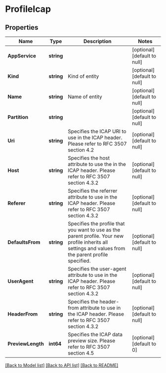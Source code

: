 # ProfileIcap

## Properties
Name | Type | Description | Notes
------------ | ------------- | ------------- | -------------
**AppService** | **string** |  | [optional] [default to null]
**Kind** | **string** | Kind of entity | [optional] [default to null]
**Name** | **string** | Name of entity | [optional] [default to null]
**Partition** | **string** |  | [optional] [default to null]
**Uri** | **string** | Specifies the ICAP URI to use in the ICAP header. Please refer to RFC 3507 section 4.2 | [optional] [default to null]
**Host** | **string** | Specifies the host attribute to use the in the ICAP header. Please refer to RFC 3507 section 4.3.2 | [optional] [default to null]
**Referer** | **string** | Specifies the referrer attribute to use in the ICAP header. Please refer to RFC 3507 section 4.3.2 | [optional] [default to null]
**DefaultsFrom** | **string** | Specifies the profile that you want to use as the parent profile. Your new profile inherits all settings and values from the parent profile specified. | [optional] [default to null]
**UserAgent** | **string** | Specifies the user-agent attribute to use in the ICAP header. Please refer to RFC 3507 section 4.3.2 | [optional] [default to null]
**HeaderFrom** | **string** | Specifies the header-from attribute to use in the ICAP header. Please refer to RFC 3507 section 4.3.2 | [optional] [default to null]
**PreviewLength** | **int64** | Specifies the ICAP data preview size. Please refer to RFC 3507 section 4.5 | [optional] [default to 0]

[[Back to Model list]](../README.md#documentation-for-models) [[Back to API list]](../README.md#documentation-for-api-endpoints) [[Back to README]](../README.md)


